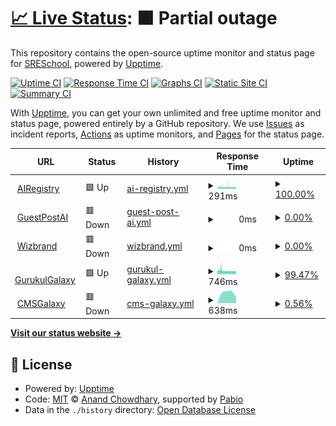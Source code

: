 # [📈 Live Status](https://SRESchool.github.io/AllWizbrand-monitor-upptime): <!--live status--> **🟧 Partial outage**

This repository contains the open-source uptime monitor and status page for [SRESchool](https://SRESchool.github.io/AllWizbrand-monitor-upptime), powered by [Upptime](https://github.com/upptime/upptime).

[![Uptime CI](https://github.com/SRESchool/AllWizbrand-monitor-upptime/workflows/Uptime%20CI/badge.svg)](https://github.com/SRESchool/AllWizbrand-monitor-upptime/actions?query=workflow%3A%22Uptime+CI%22)
[![Response Time CI](https://github.com/SRESchool/AllWizbrand-monitor-upptime/workflows/Response%20Time%20CI/badge.svg)](https://github.com/SRESchool/AllWizbrand-monitor-upptime/actions?query=workflow%3A%22Response+Time+CI%22)
[![Graphs CI](https://github.com/SRESchool/AllWizbrand-monitor-upptime/workflows/Graphs%20CI/badge.svg)](https://github.com/SRESchool/AllWizbrand-monitor-upptime/actions?query=workflow%3A%22Graphs+CI%22)
[![Static Site CI](https://github.com/SRESchool/AllWizbrand-monitor-upptime/workflows/Static%20Site%20CI/badge.svg)](https://github.com/SRESchool/AllWizbrand-monitor-upptime/actions?query=workflow%3A%22Static+Site+CI%22)
[![Summary CI](https://github.com/SRESchool/AllWizbrand-monitor-upptime/workflows/Summary%20CI/badge.svg)](https://github.com/SRESchool/AllWizbrand-monitor-upptime/actions?query=workflow%3A%22Summary+CI%22)

With [Upptime](https://upptime.js.org), you can get your own unlimited and free uptime monitor and status page, powered entirely by a GitHub repository. We use [Issues](https://github.com/SRESchool/AllWizbrand-monitor-upptime/issues) as incident reports, [Actions](https://github.com/SRESchool/AllWizbrand-monitor-upptime/actions) as uptime monitors, and [Pages](https://SRESchool.github.io/AllWizbrand-monitor-upptime) for the status page.

<!--start: status pages-->
<!-- This summary is generated by Upptime (https://github.com/upptime/upptime) -->
<!-- Do not edit this manually, your changes will be overwritten -->
<!-- prettier-ignore -->
| URL | Status | History | Response Time | Uptime |
| --- | ------ | ------- | ------------- | ------ |
| <img alt="" src="https://icons.duckduckgo.com/ip3/airegistry.co.ico" height="13"> [AIRegistry](https://airegistry.co) | 🟩 Up | [ai-registry.yml](https://github.com/SRESchool/AllWizbrand-monitor-upptime/commits/HEAD/history/ai-registry.yml) | <details><summary><img alt="Response time graph" src="./graphs/ai-registry/response-time-week.png" height="20"> 291ms</summary><br><a href="https://SRESchool.github.io/AllWizbrand-monitor-upptime/history/ai-registry"><img alt="Response time 291" src="https://img.shields.io/endpoint?url=https%3A%2F%2Fraw.githubusercontent.com%2FSRESchool%2FAllWizbrand-monitor-upptime%2FHEAD%2Fapi%2Fai-registry%2Fresponse-time.json"></a><br><a href="https://SRESchool.github.io/AllWizbrand-monitor-upptime/history/ai-registry"><img alt="24-hour response time 318" src="https://img.shields.io/endpoint?url=https%3A%2F%2Fraw.githubusercontent.com%2FSRESchool%2FAllWizbrand-monitor-upptime%2FHEAD%2Fapi%2Fai-registry%2Fresponse-time-day.json"></a><br><a href="https://SRESchool.github.io/AllWizbrand-monitor-upptime/history/ai-registry"><img alt="7-day response time 291" src="https://img.shields.io/endpoint?url=https%3A%2F%2Fraw.githubusercontent.com%2FSRESchool%2FAllWizbrand-monitor-upptime%2FHEAD%2Fapi%2Fai-registry%2Fresponse-time-week.json"></a><br><a href="https://SRESchool.github.io/AllWizbrand-monitor-upptime/history/ai-registry"><img alt="30-day response time 291" src="https://img.shields.io/endpoint?url=https%3A%2F%2Fraw.githubusercontent.com%2FSRESchool%2FAllWizbrand-monitor-upptime%2FHEAD%2Fapi%2Fai-registry%2Fresponse-time-month.json"></a><br><a href="https://SRESchool.github.io/AllWizbrand-monitor-upptime/history/ai-registry"><img alt="1-year response time 291" src="https://img.shields.io/endpoint?url=https%3A%2F%2Fraw.githubusercontent.com%2FSRESchool%2FAllWizbrand-monitor-upptime%2FHEAD%2Fapi%2Fai-registry%2Fresponse-time-year.json"></a></details> | <details><summary><a href="https://SRESchool.github.io/AllWizbrand-monitor-upptime/history/ai-registry">100.00%</a></summary><a href="https://SRESchool.github.io/AllWizbrand-monitor-upptime/history/ai-registry"><img alt="All-time uptime 100.00%" src="https://img.shields.io/endpoint?url=https%3A%2F%2Fraw.githubusercontent.com%2FSRESchool%2FAllWizbrand-monitor-upptime%2FHEAD%2Fapi%2Fai-registry%2Fuptime.json"></a><br><a href="https://SRESchool.github.io/AllWizbrand-monitor-upptime/history/ai-registry"><img alt="24-hour uptime 100.00%" src="https://img.shields.io/endpoint?url=https%3A%2F%2Fraw.githubusercontent.com%2FSRESchool%2FAllWizbrand-monitor-upptime%2FHEAD%2Fapi%2Fai-registry%2Fuptime-day.json"></a><br><a href="https://SRESchool.github.io/AllWizbrand-monitor-upptime/history/ai-registry"><img alt="7-day uptime 100.00%" src="https://img.shields.io/endpoint?url=https%3A%2F%2Fraw.githubusercontent.com%2FSRESchool%2FAllWizbrand-monitor-upptime%2FHEAD%2Fapi%2Fai-registry%2Fuptime-week.json"></a><br><a href="https://SRESchool.github.io/AllWizbrand-monitor-upptime/history/ai-registry"><img alt="30-day uptime 100.00%" src="https://img.shields.io/endpoint?url=https%3A%2F%2Fraw.githubusercontent.com%2FSRESchool%2FAllWizbrand-monitor-upptime%2FHEAD%2Fapi%2Fai-registry%2Fuptime-month.json"></a><br><a href="https://SRESchool.github.io/AllWizbrand-monitor-upptime/history/ai-registry"><img alt="1-year uptime 100.00%" src="https://img.shields.io/endpoint?url=https%3A%2F%2Fraw.githubusercontent.com%2FSRESchool%2FAllWizbrand-monitor-upptime%2FHEAD%2Fapi%2Fai-registry%2Fuptime-year.json"></a></details>
| <img alt="" src="https://icons.duckduckgo.com/ip3/guestpostai.com.ico" height="13"> [GuestPostAI](https://guestpostai.com) | 🟥 Down | [guest-post-ai.yml](https://github.com/SRESchool/AllWizbrand-monitor-upptime/commits/HEAD/history/guest-post-ai.yml) | <details><summary><img alt="Response time graph" src="./graphs/guest-post-ai/response-time-week.png" height="20"> 0ms</summary><br><a href="https://SRESchool.github.io/AllWizbrand-monitor-upptime/history/guest-post-ai"><img alt="Response time 0" src="https://img.shields.io/endpoint?url=https%3A%2F%2Fraw.githubusercontent.com%2FSRESchool%2FAllWizbrand-monitor-upptime%2FHEAD%2Fapi%2Fguest-post-ai%2Fresponse-time.json"></a><br><a href="https://SRESchool.github.io/AllWizbrand-monitor-upptime/history/guest-post-ai"><img alt="24-hour response time 0" src="https://img.shields.io/endpoint?url=https%3A%2F%2Fraw.githubusercontent.com%2FSRESchool%2FAllWizbrand-monitor-upptime%2FHEAD%2Fapi%2Fguest-post-ai%2Fresponse-time-day.json"></a><br><a href="https://SRESchool.github.io/AllWizbrand-monitor-upptime/history/guest-post-ai"><img alt="7-day response time 0" src="https://img.shields.io/endpoint?url=https%3A%2F%2Fraw.githubusercontent.com%2FSRESchool%2FAllWizbrand-monitor-upptime%2FHEAD%2Fapi%2Fguest-post-ai%2Fresponse-time-week.json"></a><br><a href="https://SRESchool.github.io/AllWizbrand-monitor-upptime/history/guest-post-ai"><img alt="30-day response time 0" src="https://img.shields.io/endpoint?url=https%3A%2F%2Fraw.githubusercontent.com%2FSRESchool%2FAllWizbrand-monitor-upptime%2FHEAD%2Fapi%2Fguest-post-ai%2Fresponse-time-month.json"></a><br><a href="https://SRESchool.github.io/AllWizbrand-monitor-upptime/history/guest-post-ai"><img alt="1-year response time 0" src="https://img.shields.io/endpoint?url=https%3A%2F%2Fraw.githubusercontent.com%2FSRESchool%2FAllWizbrand-monitor-upptime%2FHEAD%2Fapi%2Fguest-post-ai%2Fresponse-time-year.json"></a></details> | <details><summary><a href="https://SRESchool.github.io/AllWizbrand-monitor-upptime/history/guest-post-ai">0.00%</a></summary><a href="https://SRESchool.github.io/AllWizbrand-monitor-upptime/history/guest-post-ai"><img alt="All-time uptime 0.00%" src="https://img.shields.io/endpoint?url=https%3A%2F%2Fraw.githubusercontent.com%2FSRESchool%2FAllWizbrand-monitor-upptime%2FHEAD%2Fapi%2Fguest-post-ai%2Fuptime.json"></a><br><a href="https://SRESchool.github.io/AllWizbrand-monitor-upptime/history/guest-post-ai"><img alt="24-hour uptime 0.00%" src="https://img.shields.io/endpoint?url=https%3A%2F%2Fraw.githubusercontent.com%2FSRESchool%2FAllWizbrand-monitor-upptime%2FHEAD%2Fapi%2Fguest-post-ai%2Fuptime-day.json"></a><br><a href="https://SRESchool.github.io/AllWizbrand-monitor-upptime/history/guest-post-ai"><img alt="7-day uptime 0.00%" src="https://img.shields.io/endpoint?url=https%3A%2F%2Fraw.githubusercontent.com%2FSRESchool%2FAllWizbrand-monitor-upptime%2FHEAD%2Fapi%2Fguest-post-ai%2Fuptime-week.json"></a><br><a href="https://SRESchool.github.io/AllWizbrand-monitor-upptime/history/guest-post-ai"><img alt="30-day uptime 0.00%" src="https://img.shields.io/endpoint?url=https%3A%2F%2Fraw.githubusercontent.com%2FSRESchool%2FAllWizbrand-monitor-upptime%2FHEAD%2Fapi%2Fguest-post-ai%2Fuptime-month.json"></a><br><a href="https://SRESchool.github.io/AllWizbrand-monitor-upptime/history/guest-post-ai"><img alt="1-year uptime 0.00%" src="https://img.shields.io/endpoint?url=https%3A%2F%2Fraw.githubusercontent.com%2FSRESchool%2FAllWizbrand-monitor-upptime%2FHEAD%2Fapi%2Fguest-post-ai%2Fuptime-year.json"></a></details>
| <img alt="" src="https://icons.duckduckgo.com/ip3/wizbrand.com.ico" height="13"> [Wizbrand](https://wizbrand.com) | 🟥 Down | [wizbrand.yml](https://github.com/SRESchool/AllWizbrand-monitor-upptime/commits/HEAD/history/wizbrand.yml) | <details><summary><img alt="Response time graph" src="./graphs/wizbrand/response-time-week.png" height="20"> 0ms</summary><br><a href="https://SRESchool.github.io/AllWizbrand-monitor-upptime/history/wizbrand"><img alt="Response time 0" src="https://img.shields.io/endpoint?url=https%3A%2F%2Fraw.githubusercontent.com%2FSRESchool%2FAllWizbrand-monitor-upptime%2FHEAD%2Fapi%2Fwizbrand%2Fresponse-time.json"></a><br><a href="https://SRESchool.github.io/AllWizbrand-monitor-upptime/history/wizbrand"><img alt="24-hour response time 0" src="https://img.shields.io/endpoint?url=https%3A%2F%2Fraw.githubusercontent.com%2FSRESchool%2FAllWizbrand-monitor-upptime%2FHEAD%2Fapi%2Fwizbrand%2Fresponse-time-day.json"></a><br><a href="https://SRESchool.github.io/AllWizbrand-monitor-upptime/history/wizbrand"><img alt="7-day response time 0" src="https://img.shields.io/endpoint?url=https%3A%2F%2Fraw.githubusercontent.com%2FSRESchool%2FAllWizbrand-monitor-upptime%2FHEAD%2Fapi%2Fwizbrand%2Fresponse-time-week.json"></a><br><a href="https://SRESchool.github.io/AllWizbrand-monitor-upptime/history/wizbrand"><img alt="30-day response time 0" src="https://img.shields.io/endpoint?url=https%3A%2F%2Fraw.githubusercontent.com%2FSRESchool%2FAllWizbrand-monitor-upptime%2FHEAD%2Fapi%2Fwizbrand%2Fresponse-time-month.json"></a><br><a href="https://SRESchool.github.io/AllWizbrand-monitor-upptime/history/wizbrand"><img alt="1-year response time 0" src="https://img.shields.io/endpoint?url=https%3A%2F%2Fraw.githubusercontent.com%2FSRESchool%2FAllWizbrand-monitor-upptime%2FHEAD%2Fapi%2Fwizbrand%2Fresponse-time-year.json"></a></details> | <details><summary><a href="https://SRESchool.github.io/AllWizbrand-monitor-upptime/history/wizbrand">0.00%</a></summary><a href="https://SRESchool.github.io/AllWizbrand-monitor-upptime/history/wizbrand"><img alt="All-time uptime 0.00%" src="https://img.shields.io/endpoint?url=https%3A%2F%2Fraw.githubusercontent.com%2FSRESchool%2FAllWizbrand-monitor-upptime%2FHEAD%2Fapi%2Fwizbrand%2Fuptime.json"></a><br><a href="https://SRESchool.github.io/AllWizbrand-monitor-upptime/history/wizbrand"><img alt="24-hour uptime 0.00%" src="https://img.shields.io/endpoint?url=https%3A%2F%2Fraw.githubusercontent.com%2FSRESchool%2FAllWizbrand-monitor-upptime%2FHEAD%2Fapi%2Fwizbrand%2Fuptime-day.json"></a><br><a href="https://SRESchool.github.io/AllWizbrand-monitor-upptime/history/wizbrand"><img alt="7-day uptime 0.00%" src="https://img.shields.io/endpoint?url=https%3A%2F%2Fraw.githubusercontent.com%2FSRESchool%2FAllWizbrand-monitor-upptime%2FHEAD%2Fapi%2Fwizbrand%2Fuptime-week.json"></a><br><a href="https://SRESchool.github.io/AllWizbrand-monitor-upptime/history/wizbrand"><img alt="30-day uptime 0.00%" src="https://img.shields.io/endpoint?url=https%3A%2F%2Fraw.githubusercontent.com%2FSRESchool%2FAllWizbrand-monitor-upptime%2FHEAD%2Fapi%2Fwizbrand%2Fuptime-month.json"></a><br><a href="https://SRESchool.github.io/AllWizbrand-monitor-upptime/history/wizbrand"><img alt="1-year uptime 0.00%" src="https://img.shields.io/endpoint?url=https%3A%2F%2Fraw.githubusercontent.com%2FSRESchool%2FAllWizbrand-monitor-upptime%2FHEAD%2Fapi%2Fwizbrand%2Fuptime-year.json"></a></details>
| <img alt="" src="https://icons.duckduckgo.com/ip3/gurukulgalaxy.com.ico" height="13"> [GurukulGalaxy](https://gurukulgalaxy.com) | 🟩 Up | [gurukul-galaxy.yml](https://github.com/SRESchool/AllWizbrand-monitor-upptime/commits/HEAD/history/gurukul-galaxy.yml) | <details><summary><img alt="Response time graph" src="./graphs/gurukul-galaxy/response-time-week.png" height="20"> 746ms</summary><br><a href="https://SRESchool.github.io/AllWizbrand-monitor-upptime/history/gurukul-galaxy"><img alt="Response time 746" src="https://img.shields.io/endpoint?url=https%3A%2F%2Fraw.githubusercontent.com%2FSRESchool%2FAllWizbrand-monitor-upptime%2FHEAD%2Fapi%2Fgurukul-galaxy%2Fresponse-time.json"></a><br><a href="https://SRESchool.github.io/AllWizbrand-monitor-upptime/history/gurukul-galaxy"><img alt="24-hour response time 718" src="https://img.shields.io/endpoint?url=https%3A%2F%2Fraw.githubusercontent.com%2FSRESchool%2FAllWizbrand-monitor-upptime%2FHEAD%2Fapi%2Fgurukul-galaxy%2Fresponse-time-day.json"></a><br><a href="https://SRESchool.github.io/AllWizbrand-monitor-upptime/history/gurukul-galaxy"><img alt="7-day response time 746" src="https://img.shields.io/endpoint?url=https%3A%2F%2Fraw.githubusercontent.com%2FSRESchool%2FAllWizbrand-monitor-upptime%2FHEAD%2Fapi%2Fgurukul-galaxy%2Fresponse-time-week.json"></a><br><a href="https://SRESchool.github.io/AllWizbrand-monitor-upptime/history/gurukul-galaxy"><img alt="30-day response time 746" src="https://img.shields.io/endpoint?url=https%3A%2F%2Fraw.githubusercontent.com%2FSRESchool%2FAllWizbrand-monitor-upptime%2FHEAD%2Fapi%2Fgurukul-galaxy%2Fresponse-time-month.json"></a><br><a href="https://SRESchool.github.io/AllWizbrand-monitor-upptime/history/gurukul-galaxy"><img alt="1-year response time 746" src="https://img.shields.io/endpoint?url=https%3A%2F%2Fraw.githubusercontent.com%2FSRESchool%2FAllWizbrand-monitor-upptime%2FHEAD%2Fapi%2Fgurukul-galaxy%2Fresponse-time-year.json"></a></details> | <details><summary><a href="https://SRESchool.github.io/AllWizbrand-monitor-upptime/history/gurukul-galaxy">99.47%</a></summary><a href="https://SRESchool.github.io/AllWizbrand-monitor-upptime/history/gurukul-galaxy"><img alt="All-time uptime 99.47%" src="https://img.shields.io/endpoint?url=https%3A%2F%2Fraw.githubusercontent.com%2FSRESchool%2FAllWizbrand-monitor-upptime%2FHEAD%2Fapi%2Fgurukul-galaxy%2Fuptime.json"></a><br><a href="https://SRESchool.github.io/AllWizbrand-monitor-upptime/history/gurukul-galaxy"><img alt="24-hour uptime 100.00%" src="https://img.shields.io/endpoint?url=https%3A%2F%2Fraw.githubusercontent.com%2FSRESchool%2FAllWizbrand-monitor-upptime%2FHEAD%2Fapi%2Fgurukul-galaxy%2Fuptime-day.json"></a><br><a href="https://SRESchool.github.io/AllWizbrand-monitor-upptime/history/gurukul-galaxy"><img alt="7-day uptime 99.47%" src="https://img.shields.io/endpoint?url=https%3A%2F%2Fraw.githubusercontent.com%2FSRESchool%2FAllWizbrand-monitor-upptime%2FHEAD%2Fapi%2Fgurukul-galaxy%2Fuptime-week.json"></a><br><a href="https://SRESchool.github.io/AllWizbrand-monitor-upptime/history/gurukul-galaxy"><img alt="30-day uptime 99.47%" src="https://img.shields.io/endpoint?url=https%3A%2F%2Fraw.githubusercontent.com%2FSRESchool%2FAllWizbrand-monitor-upptime%2FHEAD%2Fapi%2Fgurukul-galaxy%2Fuptime-month.json"></a><br><a href="https://SRESchool.github.io/AllWizbrand-monitor-upptime/history/gurukul-galaxy"><img alt="1-year uptime 99.47%" src="https://img.shields.io/endpoint?url=https%3A%2F%2Fraw.githubusercontent.com%2FSRESchool%2FAllWizbrand-monitor-upptime%2FHEAD%2Fapi%2Fgurukul-galaxy%2Fuptime-year.json"></a></details>
| <img alt="" src="https://icons.duckduckgo.com/ip3/cmsgalaxy.com.ico" height="13"> [CMSGalaxy](https://cmsgalaxy.com) | 🟥 Down | [cms-galaxy.yml](https://github.com/SRESchool/AllWizbrand-monitor-upptime/commits/HEAD/history/cms-galaxy.yml) | <details><summary><img alt="Response time graph" src="./graphs/cms-galaxy/response-time-week.png" height="20"> 638ms</summary><br><a href="https://SRESchool.github.io/AllWizbrand-monitor-upptime/history/cms-galaxy"><img alt="Response time 638" src="https://img.shields.io/endpoint?url=https%3A%2F%2Fraw.githubusercontent.com%2FSRESchool%2FAllWizbrand-monitor-upptime%2FHEAD%2Fapi%2Fcms-galaxy%2Fresponse-time.json"></a><br><a href="https://SRESchool.github.io/AllWizbrand-monitor-upptime/history/cms-galaxy"><img alt="24-hour response time 0" src="https://img.shields.io/endpoint?url=https%3A%2F%2Fraw.githubusercontent.com%2FSRESchool%2FAllWizbrand-monitor-upptime%2FHEAD%2Fapi%2Fcms-galaxy%2Fresponse-time-day.json"></a><br><a href="https://SRESchool.github.io/AllWizbrand-monitor-upptime/history/cms-galaxy"><img alt="7-day response time 638" src="https://img.shields.io/endpoint?url=https%3A%2F%2Fraw.githubusercontent.com%2FSRESchool%2FAllWizbrand-monitor-upptime%2FHEAD%2Fapi%2Fcms-galaxy%2Fresponse-time-week.json"></a><br><a href="https://SRESchool.github.io/AllWizbrand-monitor-upptime/history/cms-galaxy"><img alt="30-day response time 638" src="https://img.shields.io/endpoint?url=https%3A%2F%2Fraw.githubusercontent.com%2FSRESchool%2FAllWizbrand-monitor-upptime%2FHEAD%2Fapi%2Fcms-galaxy%2Fresponse-time-month.json"></a><br><a href="https://SRESchool.github.io/AllWizbrand-monitor-upptime/history/cms-galaxy"><img alt="1-year response time 638" src="https://img.shields.io/endpoint?url=https%3A%2F%2Fraw.githubusercontent.com%2FSRESchool%2FAllWizbrand-monitor-upptime%2FHEAD%2Fapi%2Fcms-galaxy%2Fresponse-time-year.json"></a></details> | <details><summary><a href="https://SRESchool.github.io/AllWizbrand-monitor-upptime/history/cms-galaxy">0.56%</a></summary><a href="https://SRESchool.github.io/AllWizbrand-monitor-upptime/history/cms-galaxy"><img alt="All-time uptime 0.56%" src="https://img.shields.io/endpoint?url=https%3A%2F%2Fraw.githubusercontent.com%2FSRESchool%2FAllWizbrand-monitor-upptime%2FHEAD%2Fapi%2Fcms-galaxy%2Fuptime.json"></a><br><a href="https://SRESchool.github.io/AllWizbrand-monitor-upptime/history/cms-galaxy"><img alt="24-hour uptime 0.00%" src="https://img.shields.io/endpoint?url=https%3A%2F%2Fraw.githubusercontent.com%2FSRESchool%2FAllWizbrand-monitor-upptime%2FHEAD%2Fapi%2Fcms-galaxy%2Fuptime-day.json"></a><br><a href="https://SRESchool.github.io/AllWizbrand-monitor-upptime/history/cms-galaxy"><img alt="7-day uptime 0.56%" src="https://img.shields.io/endpoint?url=https%3A%2F%2Fraw.githubusercontent.com%2FSRESchool%2FAllWizbrand-monitor-upptime%2FHEAD%2Fapi%2Fcms-galaxy%2Fuptime-week.json"></a><br><a href="https://SRESchool.github.io/AllWizbrand-monitor-upptime/history/cms-galaxy"><img alt="30-day uptime 0.56%" src="https://img.shields.io/endpoint?url=https%3A%2F%2Fraw.githubusercontent.com%2FSRESchool%2FAllWizbrand-monitor-upptime%2FHEAD%2Fapi%2Fcms-galaxy%2Fuptime-month.json"></a><br><a href="https://SRESchool.github.io/AllWizbrand-monitor-upptime/history/cms-galaxy"><img alt="1-year uptime 0.56%" src="https://img.shields.io/endpoint?url=https%3A%2F%2Fraw.githubusercontent.com%2FSRESchool%2FAllWizbrand-monitor-upptime%2FHEAD%2Fapi%2Fcms-galaxy%2Fuptime-year.json"></a></details>

<!--end: status pages-->

[**Visit our status website →**](https://SRESchool.github.io/AllWizbrand-monitor-upptime)

## 📄 License

- Powered by: [Upptime](https://github.com/upptime/upptime)
- Code: [MIT](./LICENSE) © [Anand Chowdhary](https://anandchowdhary.com), supported by [Pabio](https://pabio.com)
- Data in the `./history` directory: [Open Database License](https://opendatacommons.org/licenses/odbl/1-0/)
